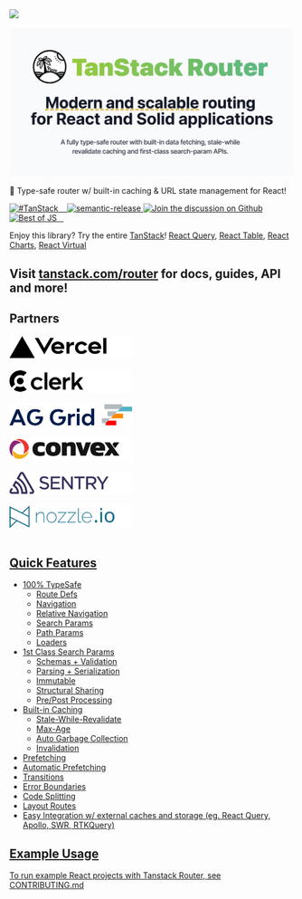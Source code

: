 <img src="https://static.scarf.sh/a.png?x-pxid=d988eb79-b0fc-4a2b-8514-6a1ab932d188" />

![TanStack Router Header](https://github.com/tanstack/router/raw/main/media/header.png)

🤖 Type-safe router w/ built-in caching & URL state management for React!

<a href="https://twitter.com/intent/tweet?button_hashtag=TanStack" target="\_parent">
  <img alt="#TanStack" src="https://img.shields.io/twitter/url?color=%2308a0e9&label=%23TanStack&style=social&url=https%3A%2F%2Ftwitter.com%2Fintent%2Ftweet%3Fbutton_hashtag%3DTanStack">
</a><a href="https://discord.com/invite/WrRKjPJ" target="\_parent">
  <img alt="" src="https://img.shields.io/badge/Discord-TanStack-%235865F2" />
</a><a href="https://npmjs.com/package/@tanstack/react-router" target="\_parent">
  <img alt="" src="https://img.shields.io/npm/dm/@tanstack/router.svg" />
</a><a href="https://bundlephobia.com/result?p=@tanstack/react-router" target="\_parent">
  <img alt="" src="https://badgen.net/bundlephobia/minzip/@tanstack/react-router" />
</a><a href="#badge">
    <img alt="semantic-release" src="https://img.shields.io/badge/%20%20%F0%9F%93%A6%F0%9F%9A%80-semantic--release-e10079.svg">
  </a><a href="https://github.com/tanstack/router/discussions">
  <img alt="Join the discussion on Github" src="https://img.shields.io/badge/Github%20Discussions%20%26%20Support-Chat%20now!-blue" />
</a><a href="https://bestofjs.org/projects/router"><img alt="Best of JS" src="https://img.shields.io/endpoint?url=https://bestofjs-serverless.now.sh/api/project-badge?fullName=tanstack%2Frouter%26since=daily" /></a><a href="https://github.com/tanstack/router" target="\_parent">
  <img alt="" src="https://img.shields.io/github/stars/tanstack/router.svg?style=social&label=Star" />
</a><a href="https://twitter.com/tan_stack" target="\_parent">
  <img alt="" src="https://img.shields.io/twitter/follow/tan_stack.svg?style=social&label=Follow @TanStack" />
</a><a href="https://twitter.com/tannerlinsley" target="\_parent">
  <img alt="" src="https://img.shields.io/twitter/follow/tannerlinsley.svg?style=social&label=Follow @TannerLinsley" />
</a>

Enjoy this library? Try the entire [TanStack](https://tanstack.com)! [React Query](https://github.com/tannerlinsley/react-query), [React Table](https://github.com/tanstack/react-table), [React Charts](https://github.com/tannerlinsley/react-charts), [React Virtual](https://github.com/tannerlinsley/react-virtual)

## Visit [tanstack.com/router](https://tanstack.com/router) for docs, guides, API and more!

## Partners

<div><a href="https://vercel.com?utm_source=tanstack">
  <img alt="Vercel" src="https://raw.githubusercontent.com/tannerlinsley/files/master/partners/vercel.svg" height="40"
</a></div><br />
<div><a href="https://go.clerk.com/wOwHtuJ">
  <img alt="Clerk" src="https://raw.githubusercontent.com/tannerlinsley/files/master/partners/clerk.svg" height="40"
</a></div><br />
<div><a href="https://ag-grid.com/react-data-grid/?utm_source=reacttable&utm_campaign=githubreacttable">
  <img alt="AG Grid" src="https://raw.githubusercontent.com/tannerlinsley/files/master/partners/ag-grid.svg" height="40"
</a></div><br />
<div><a href="https://convex.dev?utm_source=tanstack">
  <img alt="Convex" src="https://raw.githubusercontent.com/tannerlinsley/files/master/partners/convex.svg" height="40"
</a></div><br />
<div><a href="https://sentry.io?utm_source=tanstack">
  <img alt="Sentry" src="https://raw.githubusercontent.com/tannerlinsley/files/master/partners/sentry.svg" height="40"
</a></div><br />
<div><a href="https://nozzle.io/?utm_source=tanstack&utm_campaign=tanstack">
  <img alt="Nozzle.io" src="https://raw.githubusercontent.com/tannerlinsley/files/master/partners/nozzle.svg" height="40"
</a></div><br />

## Quick Features

- 100% TypeSafe
  - Route Defs
  - Navigation
  - Relative Navigation
  - Search Params
  - Path Params
  - Loaders
- 1st Class Search Params
  - Schemas + Validation
  - Parsing + Serialization
  - Immutable
  - Structural Sharing
  - Pre/Post Processing
- Built-in Caching
  - Stale-While-Revalidate
  - Max-Age
  - Auto Garbage Collection
  - Invalidation
- Prefetching
- Automatic Prefetching
- Transitions
- Error Boundaries
- Code Splitting
- Layout Routes
- Easy Integration w/ external caches and storage (eg. React Query, Apollo, SWR, RTKQuery)

## Example Usage

To run example React projects with Tanstack Router, see [CONTRIBUTING.md](./CONTRIBUTING.md)

<!-- Use the force, Luke! -->

